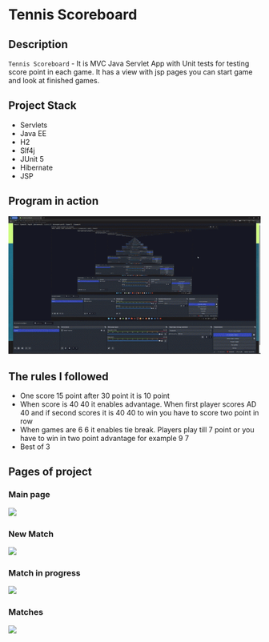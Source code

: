 # Tennis Scoreboard

## Description

`Tennis Scoreboard` - It is MVC Java Servlet App with Unit tests for testing score point in each game.
It has a view with jsp pages you can start game and look at finished games.

## Project Stack

* Servlets
* Java EE
* H2
* Slf4j
* JUnit 5
* Hibernate
* JSP

## Program in action  

<img src="img/tennis-work.gif" alt="tennis_gif">

## The rules I followed

* One score 15 point after 30 point it is 10 point 
* When score is 40 40 it enables advantage. When first player scores AD 40 and if second scores it is 40 40 to win you have to score two point in row
* When games are 6 6 it enables tie break. Players play till 7 point or you have to win in two point advantage for example 9 7
* Best of 3

## Pages of project

### Main page

<img src="img/main-page.png">

### New Match

<img src="img/new-match.png">

### Match in progress

<img src="img/match-in-progress.png">

### Matches

<img src="img/matches.png">